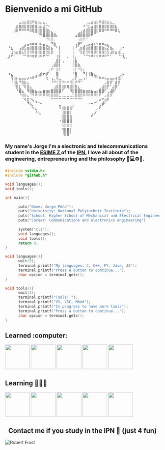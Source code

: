 # Bienvenido a mi GitHub

```
⠀⠀⠀⠀⠀⣠⣴⣶⣿⣿⠿⣷⣶⣤⣄⡀⠀⠀⠀⠀⠀⠀⠀⠀⠀⠀⠀⠀⠀⠀⢀⣠⣴⣶⣷⠿⣿⣿⣶⣦⣀⠀⠀⠀⠀⠀
⠀⠀⠀⢀⣾⣿⣿⣿⣿⣿⣿⣿⣶⣦⣬⡉⠒⠀⠀⠀⠀⠀⠀⠀⠀⠀⠀⠀⠀⠚⢉⣥⣴⣾⣿⣿⣿⣿⣿⣿⣿⣧⠀⠀⠀⠀
⠀⠀⠀⡾⠿⠛⠛⠛⠛⠿⢿⣿⣿⣿⣿⣿⣷⣄⠀⠀⠀⠀⠀⠀⠀⠀⠀⢀⣠⣾⣿⣿⣿⣿⣿⠿⠿⠛⠛⠛⠛⠿⢧⠀⠀⠀
⠀⠀⠀⠀⠀⠀⠀⠀⠀⠀⠀⠀⠙⠻⣿⣿⣿⣿⣿⡄⠀⠀⠀⠀⠀⠀⣠⣿⣿⣿⣿⡿⠟⠉⠀⠀⠀⠀⠀⠀⠀⠀⠀⠀⠀
⠀⠀⠀⠀⠀⠀⠀⠀⠀⠀⠀⠀⠀⠀⠀⠙⢿⣿⡄⠀⠀⠀⠀⠀⠀⠀⠀⢰⣿⡿⠋⠀⠀⠀⠀⠀⠀⠀⠀⠀⠀⠀⠀⠀⠀⠀
⠀⠀⠀⠀⠀⠀⠀⣠⣤⠶⠶⠶⠰⠦⣤⣀⠀⠙⣷⠀⠀⠀⠀⠀⠀⠀⢠⡿⠋⢀⣀⣤⢴⠆⠲⠶⠶⣤⣄⠀⠀⠀⠀⠀⠀⠀
⠀⠘⣆⠀⠀⢠⣾⣫⣶⣾⣿⣿⣿⣿⣷⣯⣿⣦⠈⠃⡇⠀⠀⠀⠀⢸⠘⢁⣶⣿⣵⣾⣿⣿⣿⣿⣷⣦⣝⣷⡄⠀⠀⡰⠂⠀
⠀⠀⣨⣷⣶⣿⣧⣛⣛⠿⠿⣿⢿⣿⣿⣛⣿⡿⠀⠀⡇⠀⠀⠀⠀⢸⠀⠈⢿⣟⣛⠿⢿⡿⢿⢿⢿⣛⣫⣼⡿⣶⣾⣅⡀⠀
⢀⡼⠋⠁⠀⠀⠈⠉⠛⠛⠻⠟⠸⠛⠋⠉⠁⠀⠀⢸⡇⠀⠀⠄⠀⢸⡄⠀⠀⠈⠉⠙⠛⠃⠻⠛⠛⠛⠉⠁⠀⠀⠈⠙⢧⡀
⠀⠀⠀⠀⠀⠀⠀⠀⠀⠀⠀⠀⠀⠀⠀⠀⠀⠀⢀⣿⡇⢠⠀⠀⠀⢸⣷⠀⠀⠀⠀⠀⠀⠀⠀⠀⠀⠀⠀⠀⠀⠀⠀⠀⠀⠀
⠀⠀⠀⠀⠀⠀⠀⠀⠀⠀⠀⠀⠀⠀⠀⠀⠀⢀⣾⣿⡇⠀⠀⠀⠀⢸⣿⣷⡀⠀⠀⠀⠀⠀⠀⠀⠀⠀⠀⠀⠀⠀⠀⠀⠀⠀
⠀⠀⠀⠀⠀⠀⠀⠀⠀⠀⠀⠀⠀⠀⠀⠀⣰⠟⠁⣿⠇⠀⠀⠀⠀⢸⡇⠙⢿⣆⠀⠀⠀⠀⠀⠀⠀⠀⠀⠀⠀⠀⠀⠀⠀⠀
⠀⠰⣄⠀⠀⠀⠀⠀⠀⠀⠀⢀⣠⣾⠖⡾⠁⠀⠀⣿⠀⠀⠀⠀⠀⠘⣿⠀⠀⠙⡇⢸⣷⣄⡀⠀⠀⠀⠀⠀⠀⠀⠀⣰⠄⠀
⠀⠀⢻⣷⡦⣤⣤⣤⡴⠶⠿⠛⠉⠁⠀⢳⠀⢠⡀⢿⣀⠀⠀⠀⠀⣠⡟⢀⣀⢠⠇⠀⠈⠙⠛⠷⠶⢦⣤⣤⣤⢴⣾⡏⠀⠀
⠀⠀⠈⣿⣧⠙⣿⣷⣄⠀⠀⠀⠀⠀⠀⠀⠀⠘⠛⢊⣙⠛⠒⠒⢛⣋⡚⠛⠉⠀⠀⠀⠀⠀⠀⠀⠀⣠⣿⡿⠁⣾⡿⠀⠀⠀
⠀⠀⠀⠘⣿⣇⠈⢿⣿⣦⠀⠀⠀⠀⠀⠀⠀⠀⣰⣿⣿⣿⡿⢿⣿⣿⣿⣆⠀⠀⠀⠀⠀⠀⠀⢀⣼⣿⡟⠁⣼⡿⠁⠀⠀⠀
⠀⠀⠀⠀⠘⣿⣦⠀⠻⣿⣷⣦⣤⣤⣶⣶⣶⣿⣿⣿⣿⠏⠀⠀⠻⣿⣿⣿⣿⣶⣶⣶⣦⣤⣴⣿⣿⠏⢀⣼⡿⠁⠀⠀⠀⠀
⠀⠀⠀⠀⠀⠘⢿⣷⣄⠙⠻⠿⠿⠿⠿⠿⢿⣿⣿⣿⣁⣀⣀⣀⣀⣙⣿⣿⣿⠿⠿⠿⠿⠿⠿⠟⠁⣠⣿⡿⠁⠀⠀⠀⠀⠀
⠀⠀⠀⠀⠀⠀⠈⠻⣯⠙⢦⣀⠀⠀⠀⠀⠀⠉⠉⠉⠉⠉⠉⠉⠉⠉⠉⠉⠉⠀⠀⠀⠀⠀⣠⠴⢋⣾⠟⠀⠀⠀⠀⠀⠀⠀
⠀⠀⠀⠀⠀⠀⠀⠀⠙⢧⡀⠈⠉⠒⠀⠀⠀⠀⠀⠀⣀⠀⠀⠀⠀⢀⠀⠀⠀⠀⠀⠐⠒⠉⠁⢀⡾⠃⠀⠀⠀⠀⠀⠀⠀⠀
⠀⠀⠀⠀⠀⠀⠀⠀⠀⠈⠳⣄⠀⠀⠀⠀⠀⠀⠀⠀⠻⣿⣿⣿⣿⠋⠀⠀⠀⠀⠀⠀⠀⠀⣠⠟⠀⠀⠀⠀⠀⠀⠀⠀⠀⠀
⠀⠀⠀⠀⠀⠀⠀⠀⠀⠀⠀⠘⢦⡀⠀⠀⠀⠀⠀⠀⠀⣸⣿⣿⡇⠀⠀⠀⠀⠀⠀⠀⢀⡴⠁⠀⠀⠀⠀⠀⠀⠀⠀⠀⠀⠀
⠀⠀⠀⠀⠀⠀⠀⠀⠀⠀⠀⠀⠀⠀⠀⠀⠀⠀⠀⠀⠀⣿⣿⣿⣿⠀⠀⠀⠀⠀⠀⠀⠋⠀⠀⠀⠀⠀⠀⠀⠀⠀⠀⠀⠀⠀
⠀⠀⠀⠀⠀⠀⠀⠀⠀⠀⠀⠀⠀⠀⠀⠀⠀⠀⠀⠀⠐⣿⣿⣿⣿⠀⠀⠀⠀⠀⠀⠀⠀⠀⠀⠀⠀⠀⠀⠀⠀⠀⠀⠀⠀⠀
⠀⠀⠀⠀⠀⠀⠀⠀⠀⠀⠀⠀⠀⠀⠀⠀⠀⠀⠀⠀⠀⣿⣿⣿⡿⠀⠀⠀⠀⠀⠀⠀⠀⠀⠀⠀⠀⠀⠀⠀⠀⠀⠀⠀⠀⠀
⠀⠀⠀⠀⠀⠀⠀⠀⠀⠀⠀⠀⠀⠀⠀⠀⠀⠀⠀⠀⠀⢻⣿⣿⡇
⠀⠀⠀⠀⠀⠀⠀⠀⠀⠀⠀⠀⠀⠀⠀⠀⠀⠀⠀⠀⠀⠸⣿⣿⠃
```

### My name's Jorge i'm a electronic and telecommunications student in the <a href="https://www.esimez.ipn.mx/">ESIME Z </a> of the <a href="https://www.ipn.mx/">IPN</a>, I love all about of the engineering, entrepreneuring and the philosophy 🦾💻⚙️📡.

```C
#include <stdio.h>
#include "github.h"

void languages();
void tools();

int main(){

      puts("Name: Jorge Peña");
      puts("University: National Polytechnic Institute");
      puts("School: Higher School of Mechanical and Electrical Engineering Zacatenco");
      puts("Career: Communications and electronics engineering")
      
      system("cls");
      void languages();
      void tools();
      return 0;
}

void languages(){
      wait(3);
      terminal.printf("My languages: C, C++, PY, Java, JS");
      terminal.printf("Press a button to continue...");
      char opcion = terminal.getc();
}

void tools(){
      wait(3);
      terminal.printf("Tools: ");
      terminal.printf("VS, VSC, Mbed");
      terminal.printf("In progress to have more tools");
      terminal.printf("Press a button to continue...");
      char opcion = terminal.getc();
}
```
<h2 align="left">Learned :computer:</h2>

<div>
      <img height="80em" src="https://user-images.githubusercontent.com/66091809/153890541-a01b5fa0-3e4e-4737-8e7b-d2925804a299.png"/>
      <img height="80em" src="https://user-images.githubusercontent.com/66091809/153891191-4447b129-9ac5-4dbd-b23d-e587d5d1787c.png"/>
      <img height="80em" src="https://user-images.githubusercontent.com/66091809/153891865-790a81fd-2feb-4fd0-96bf-9f330a9fb893.png"/>
      <img height="80em" src="https://user-images.githubusercontent.com/66091809/153892692-a1192516-b617-4cb4-a153-9a2e49393537.png"/>
      <img height="80em" src="https://user-images.githubusercontent.com/66091809/153892974-557b9986-134f-4a37-858e-5536b2a169c4.png"/>
      
</div>

<h2 align="left">Learning 👨🏽‍💻</h2>
<div>
      <img height="80em" src="https://user-images.githubusercontent.com/66091809/153894564-02d9115f-e1fb-4e28-8569-78717d202d08.png"/>
      <img height="80em" src="https://user-images.githubusercontent.com/66091809/153894579-0ac6ff24-ec8a-434c-a61d-93c2b9312562.png"/>
      <img height="80em" src="https://user-images.githubusercontent.com/66091809/153894606-181387b5-0da3-445b-9570-6d9ae061b2ad.png"/>
      <img height="80em" src="https://user-images.githubusercontent.com/66091809/153894624-41db0afd-a94f-4f67-ba75-b6d4638cbc74.png"/>
      <img height="80em" src="https://user-images.githubusercontent.com/66091809/153894640-a3670a92-bd17-4aaa-a67d-39bdc1e1f25c.png"/>
</div>

<h2 align="center">Contact me if you study in the IPN 🦄 (just 4 fun)</h2>

![Robert Frost](https://user-images.githubusercontent.com/66091809/153699561-af447f42-8c77-44e2-b83d-a099096c9bbe.gif)
